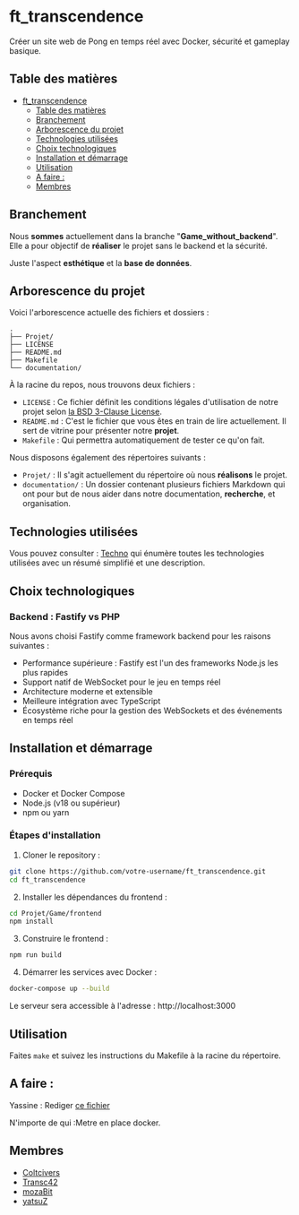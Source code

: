 # ft_transcendence

Créer un site web de Pong en temps réel avec Docker, sécurité et gameplay basique.

## Table des matières

- [ft\_transcendence](#ft_transcendence)
	- [Table des matières](#table-des-matières)
	- [Branchement](#branchement)
	- [Arborescence du projet](#arborescence-du-projet)
	- [Technologies utilisées](#technologies-utilisées)
	- [Choix technologiques](#choix-technologiques)
	- [Installation et démarrage](#installation-et-démarrage)
	- [Utilisation](#utilisation)
	- [A faire :](#a-faire-)
	- [Membres](#membres)

## Branchement

Nous **sommes** actuellement dans la branche "**Game\_without\_backend**". Elle a pour objectif de **réaliser** le projet sans le backend et la sécurité.

Juste l'aspect **esthétique** et la **base de données**.

## Arborescence du projet

Voici l'arborescence actuelle des fichiers et dossiers :

```
.
├── Projet/
├── LICENSE
├── README.md
├── Makefile
└── documentation/
```

À la racine du repos, nous trouvons deux fichiers :

- ``LICENSE`` : Ce fichier définit les conditions légales d'utilisation de notre projet selon [la BSD 3-Clause License](https://fr.wikipedia.org/wiki/Licence_BSD).
- ``README.md`` : C'est le fichier que vous êtes en train de lire actuellement. Il sert de vitrine pour présenter notre **projet**.
- ``Makefile`` : Qui permettra automatiquement de tester ce qu'on fait.

Nous disposons également des répertoires suivants :

- ``Projet/`` : Il s'agit actuellement du répertoire où nous **réalisons** le projet.
- ``documentation/`` : Un dossier contenant plusieurs fichiers Markdown qui ont pour but de nous aider dans notre documentation, **recherche**, et organisation.

## Technologies utilisées

Vous pouvez consulter : [Techno](./documentation/techno.md) qui énumère toutes les technologies utilisées avec un résumé simplifié et une description.

## Choix technologiques

### Backend : Fastify vs PHP

Nous avons choisi Fastify comme framework backend pour les raisons suivantes :
- Performance supérieure : Fastify est l'un des frameworks Node.js les plus rapides
- Support natif de WebSocket pour le jeu en temps réel
- Architecture moderne et extensible
- Meilleure intégration avec TypeScript
- Écosystème riche pour la gestion des WebSockets et des événements en temps réel

## Installation et démarrage

### Prérequis
- Docker et Docker Compose
- Node.js (v18 ou supérieur)
- npm ou yarn

### Étapes d'installation

1. Cloner le repository :
```bash
git clone https://github.com/votre-username/ft_transcendence.git
cd ft_transcendence
```

2. Installer les dépendances du frontend :
```bash
cd Projet/Game/frontend
npm install
```

3. Construire le frontend :
```bash
npm run build
```

4. Démarrer les services avec Docker :
```bash
docker-compose up --build
```

Le serveur sera accessible à l'adresse : http://localhost:3000

## Utilisation

Faites `make` et suivez les instructions du Makefile à la racine du répertoire.

## A faire :

Yassine : Rediger [ce fichier](./documentation/etape/2_Amelioration_de_la_structure.md)


N'importe de qui :Metre en place docker.

## Membres

- [Coltcivers](https://github.com/Coltcivers)
- [Transc42](https://github.com/Transc42)
- [mozaBit](https://github.com/mozaBit)
- [yatsuZ](https://github.com/yatsuZ)
